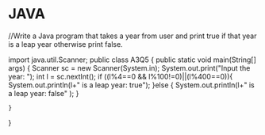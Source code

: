 # JAVA
//Write a Java program that takes a year from user and print true if that year is a leap year otherwise print false.

import java.util.Scanner;
public class A3Q5 {
    public static void main(String[] args) {
    Scanner sc = new Scanner(System.in);
        System.out.print("Input the year: ");
        int l = sc.nextInt();
        if ((l%4==0 && l%100!=0)||(l%400==0)){
            System.out.println(l+" is a leap year: true");
        }else {
            System.out.println(l+" is a leap year: false" );
        }



    }
}
